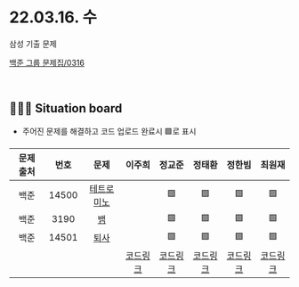 # 22.03.16. 수
삼성 기출 문제
</br>

[백준 그룹 문제집/0316](https://www.acmicpc.net/group/workbook/view/13701/43061)

</br>

## 🧑🏽‍💻 Situation board
- 주어진 문제를 해결하고 코드 업로드 완료시 🟩로 표시

| 문제 출처   | 번호       | 문제      | 이주희  | 정교준  | 정태환  | 정한빔 | 최원재  |
| :--------: | :--------: | :--------: | :--------: | :-------: | :-------: | :-------: |  :-------: |
| 백준        | 14500     |[테트로미노](https://www.acmicpc.net/problem/14500)  |       |  🟩  |  🟩  |  🟩  |   🟩    |
| 백준        | 3190     |[뱀](https://www.acmicpc.net/problem/3190)  |       |   🟩  |  🟩  |   🟩   |   🟩   |
| 백준        | 14501      |[퇴사](https://www.acmicpc.net/problem/14501)  |       |   🟩  |  🟩  |   🟩  |   🟩    |
|             |           |           |  [코드링크]() | [코드링크](https://github.com/daejeon5-algostudy/AlgorithmStudy/blob/main/%EC%8A%A4%ED%84%B0%EB%94%94/0316/%EC%A0%95%EA%B5%90%EC%A4%80/README.md) | [코드링크](정태환/README.md) | [코드링크]() | [코드링크]()  |
